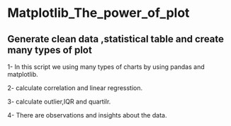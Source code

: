 # Matplotlib_The_power_of_plot
Generate clean data ,statistical table and create many types of plot
---
1- In this script we using many types of charts by using pandas and matplotlib.

2- calculate correlation and linear regresstion.

3- calculate outlier,IQR and quartilr.

4- There are observations and insights about the data.

